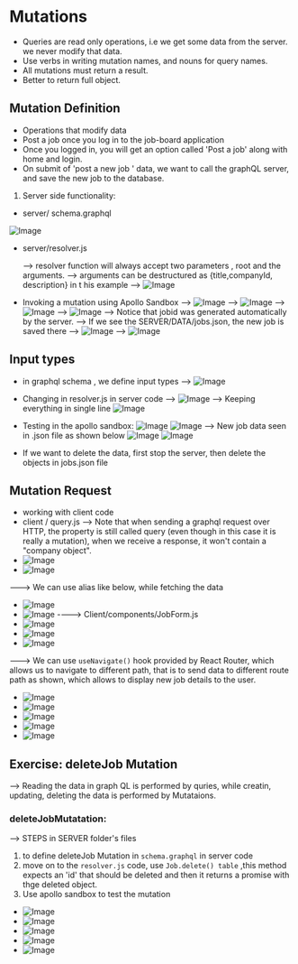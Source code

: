 # Mutations

- Queries are read only operations, i.e we get some data from the server. we never modify that data.
- Use verbs in writing mutation names, and nouns for query names.
- All mutations must return a result.
- Better to return full object.

## Mutation Definition

- Operations that modify data
- Post a job once you log in to the job-board application
- Once you logged in, you will get an option called 'Post a job' along with home and login.
- On submit of 'post a new job ' data, we want to call the graphQL server, and save the new job to the database.

1. Server side functionality:

- server/ schema.graphql

![Image](./Imgs/65.png)

- server/resolver.js

  --> resolver function will always accept two parameters , root and the arguments.
  --> arguments can be destructured
  as {title,companyId, description} in t his example
  --> ![Image](./Imgs//66.png)

- Invoking a mutation using Apollo Sandbox
  --> ![Image](./Imgs//67.png)
  --> ![Image](./Imgs//68.png)
  --> ![Image](./Imgs//69.png)
  --> ![Image](./Imgs/70.png)
  --> Notice that jobid was generated automatically by the server.
  --> If we see the SERVER/DATA/jobs.json, the new job is saved there
  --> ![Image](./Imgs/71.png)
  --> ![Image](./Imgs/72.png)

## Input types

- in graphql schema , we define input types
  --> ![Image](./Imgs/73.png)
- Changing in resolver.js in server code
  --> ![Image](./Imgs/74.png)
  --> Keeping everything in single line
  ![Image](./Imgs/75.png)
- Testing in the apollo sandbox:
  ![Image](./Imgs/76.png)
  ![Image](./Imgs/77.png)
  --> New job data seen in .json file as shown below
  ![Image](./Imgs/78.png)
  ![Image](./Imgs/79.png)

- If we want to delete the data, first stop the server, then delete the objects in jobs.json file

## Mutation Request

- working with client code
- client / query.js
  --> Note that when sending a graphql request over HTTP, the property is still called query (even though in this case it is really a mutation), when we receive a response, it won't contain a "company object".
- ![Image](./Imgs/80.png)
- ![Image](./Imgs/81.png)

---> We can use alias like below, while fetching the data

- ![Image](./Imgs/82.png)
- ![Image](./Imgs/83.png)
  ----> Client/components/JobForm.js
- ![Image](./Imgs/84.png)
- ![Image](./Imgs/85.png)
- ![Image](./Imgs/86.png)

---> We can use `useNavigate()` hook provided by React Router, which allows us to navigate to different path, that is to send data to different route path as shown, which allows to display new job details to the user.

- ![Image](./Imgs/87.png)
- ![Image](./Imgs/88.png)
- ![Image](./Imgs/89.png)
- ![Image](./Imgs/90.png)
- ![Image](./Imgs/91.png)

## Exercise: deleteJob Mutation

--> Reading the data in graph QL is performed by quries, while creatin, updating, deleting the data is performed by Mutataions.

### deleteJobMutatation:

--> STEPS in SERVER folder's files

1. to define deleteJob Mutation in `schema.graphql` in server code
2. move on to the `resolver.js` code, use `Job.delete() table` ,this method expects an 'id' that should be deleted and then it returns a promise with thge deleted object.
3. Use apollo sandbox to test the mutation

- ![Image](./Imgs/92.png)
- ![Image](./Imgs/93.png)
- ![Image](./Imgs/94.png)
- ![Image](./Imgs/95.png)
- ![Image](./Imgs/96.png)

